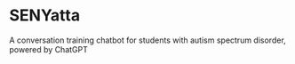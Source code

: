 # SENYatta
A conversation training chatbot for students with autism spectrum disorder, powered by ChatGPT 

